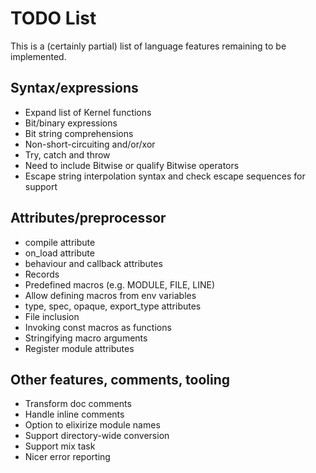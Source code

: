 # TODO List

This is a (certainly partial) list of language features remaining to be implemented.

## Syntax/expressions

*   Expand list of Kernel functions
*   Bit/binary expressions
*   Bit string comprehensions
*   Non-short-circuiting and/or/xor
*   Try, catch and throw
*   Need to include Bitwise or qualify Bitwise operators
*   Escape string interpolation syntax and check escape sequences for support

## Attributes/preprocessor

*   compile attribute
*   on_load attribute
*   behaviour and callback attributes
*   Records
*   Predefined macros (e.g. MODULE, FILE, LINE)
*   Allow defining macros from env variables
*   type, spec, opaque, export_type attributes
*   File inclusion
*   Invoking const macros as functions
*   Stringifying macro arguments
*   Register module attributes

## Other features, comments, tooling

*   Transform doc comments
*   Handle inline comments
*   Option to elixirize module names
*   Support directory-wide conversion
*   Support mix task
*   Nicer error reporting
